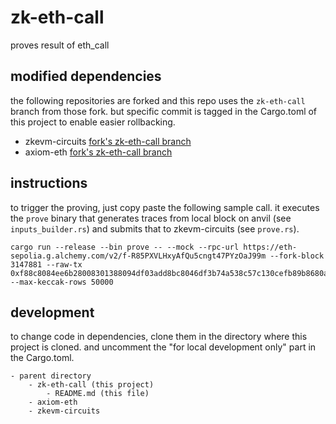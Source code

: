 # zk-eth-call

proves result of eth_call

## modified dependencies

the following repositories are forked and this repo uses the `zk-eth-call` branch from those fork. but specific commit is tagged in the Cargo.toml of this project to enable easier rollbacking.

- zkevm-circuits [fork's zk-eth-call branch](https://github.com/zemse/zkevm-circuits/tree/zk-eth-call)
- axiom-eth [fork's zk-eth-call branch](https://github.com/zemse/axiom-eth)

## instructions

to trigger the proving, just copy paste the following sample call. it executes the `prove` binary that generates traces from local block on anvil (see `inputs_builder.rs`) and submits that to zkevm-circuits (see `prove.rs`).

```
cargo run --release --bin prove -- --mock --rpc-url https://eth-sepolia.g.alchemy.com/v2/f-R85PXVLHxyAfQu5cngt47PYzOaJ99m --fork-block 3147881 --raw-tx 0xf88c8084ee6b28008301388094df03add8bc8046df3b74a538c57c130cefb89b8680a46057361d00000000000000000000000000000000000000000000000000000000000000018401546d72a0f5b7e54553deeb044429b394595581501209a627beef020e764426aa0955e93aa00927cb7de78c15d2715de9a5cbde171c7202755864656cd4726ac43c76a9000a --max-keccak-rows 50000
```

## development

to change code in dependencies, clone them in the directory where this project is cloned. and uncomment the "for local development only" part in the Cargo.toml.

```
- parent directory
    - zk-eth-call (this project)
        - README.md (this file)
    - axiom-eth
    - zkevm-circuits
```